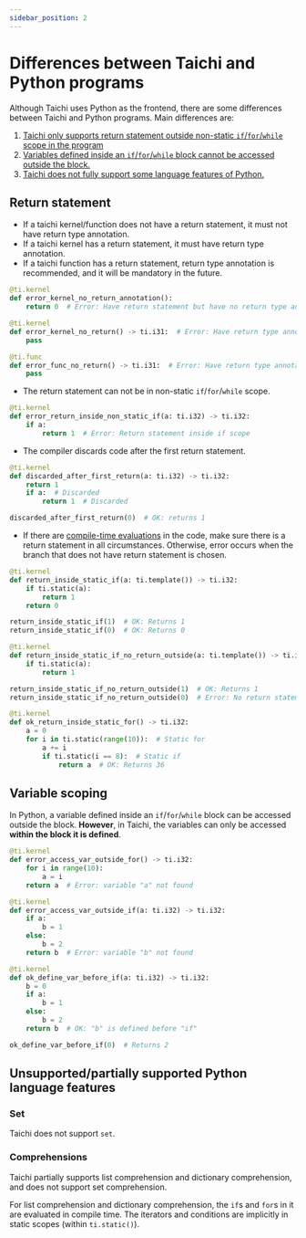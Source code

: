 ```yaml
---
sidebar_position: 2
---
```


# Differences between Taichi and Python programs

Although Taichi uses Python as the frontend, there are some differences between Taichi and Python programs.
Main differences are:

1. [Taichi only supports return statement outside non-static `if`/`for`/`while` scope in the program](#return-statement)
2. [Variables defined inside an `if`/`for`/`while` block cannot be accessed outside the block.](#variable-scoping)
3. [Taichi does not fully support some language features of Python.](#unsupportedpartially-supported-python-language-features)

## Return statement

- If a taichi kernel/function does not have a return statement, it must not have return type annotation.
- If a taichi kernel has a return statement, it must have return type annotation.
- If a taichi function has a return statement, return type annotation is recommended, and it will be mandatory in the future.

```python {3,7,10,14}
@ti.kernel
def error_kernel_no_return_annotation():
    return 0  # Error: Have return statement but have no return type annotation

@ti.kernel
def error_kernel_no_return() -> ti.i31:  # Error: Have return type annotation but have no return statement
    pass

@ti.func
def error_func_no_return() -> ti.i31:  # Error: Have return type annotation but have no return statement
    pass
```

- The return statement can not be in non-static `if`/`for`/`while` scope.

```python {4}
@ti.kernel
def error_return_inside_non_static_if(a: ti.i32) -> ti.i32:
    if a:
        return 1  # Error: Return statement inside if scope
```

- The compiler discards code after the first return statement.

```python {4-5}
@ti.kernel
def discarded_after_first_return(a: ti.i32) -> ti.i32:
    return 1
    if a:  # Discarded
        return 1  # Discarded

discarded_after_first_return(0)  # OK: returns 1
```
- If there are [compile-time evaluations](/lang/articles/advanced/meta#compile-time-evaluations) in the code, make sure there is a return statement in all circumstances.
Otherwise, error occurs when the branch that does not have return statement is chosen.
```python {7-8,15-16,21,23-24}
@ti.kernel
def return_inside_static_if(a: ti.template()) -> ti.i32:
    if ti.static(a):
        return 1
    return 0

return_inside_static_if(1)  # OK: Returns 1
return_inside_static_if(0)  # OK: Returns 0

@ti.kernel
def return_inside_static_if_no_return_outside(a: ti.template()) -> ti.i32:
    if ti.static(a):
        return 1

return_inside_static_if_no_return_outside(1)  # OK: Returns 1
return_inside_static_if_no_return_outside(0)  # Error: No return statement

@ti.kernel
def ok_return_inside_static_for() -> ti.i32:
    a = 0
    for i in ti.static(range(10)):  # Static for
        a += i
        if ti.static(i == 8):  # Static if
            return a  # OK: Returns 36
```

## Variable scoping

In Python, a variable defined inside an `if`/`for`/`while` block can be accessed outside the block.
**However**, in Taichi, the variables can only be accessed **within the block it is defined**.

```python {5,13,17,22}
@ti.kernel
def error_access_var_outside_for() -> ti.i32:
    for i in range(10):
        a = i
    return a  # Error: variable "a" not found

@ti.kernel
def error_access_var_outside_if(a: ti.i32) -> ti.i32:
    if a:
        b = 1
    else:
        b = 2
    return b  # Error: variable "b" not found

@ti.kernel
def ok_define_var_before_if(a: ti.i32) -> ti.i32:
    b = 0
    if a:
        b = 1
    else:
        b = 2
    return b  # OK: "b" is defined before "if"

ok_define_var_before_if(0)  # Returns 2
```

## Unsupported/partially supported Python language features

### Set

Taichi does not support `set`.

### Comprehensions

Taichi partially supports list comprehension and dictionary comprehension, 
and does not support set comprehension.

For list comprehension and dictionary comprehension, the `if`s and `for`s in it are evaluated in compile time. 
The iterators and conditions are implicitly in static scopes (within `ti.static()`).